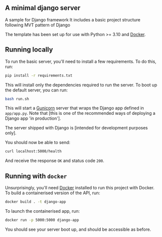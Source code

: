 ## A minimal django server
A sample for Django framework
It includes a basic project structure following MVT pattern of Django

The template has been set up for use with Python >= 3.10 and [Docker](https://www.docker.com/).

## Running locally

To run the basic server, you'll need to install a few requirements. To do this, run:

```bash
pip install -r requirements.txt
```

This will install only the dependencies required to run the server. To boot up the 
default server, you can run:

```bash
bash run.sh
```

This will start a [Gunicorn](https://gunicorn.org/) server that wraps the Django app 
defined in `app/app.py`. Note that [this is one of the recommended ways of deploying a
Django app 'in production']. 

The server shipped with Django is [intended for development
purposes only].  

You should now be able to send:

```bash
curl localhost:5000/health
```

And receive the response `OK` and status code `200`.

## Running with `docker`

Unsurprisingly, you'll need [Docker](https://www.docker.com/products/docker-desktop) 
installed to run this project with Docker. To build a containerised version of the API, 
run:

```bash
docker build . -t django-app
```

To launch the containerised app, run:

```bash
docker run -p 5000:5000 django-app
```

You should see your server boot up, and should be accessible as before.